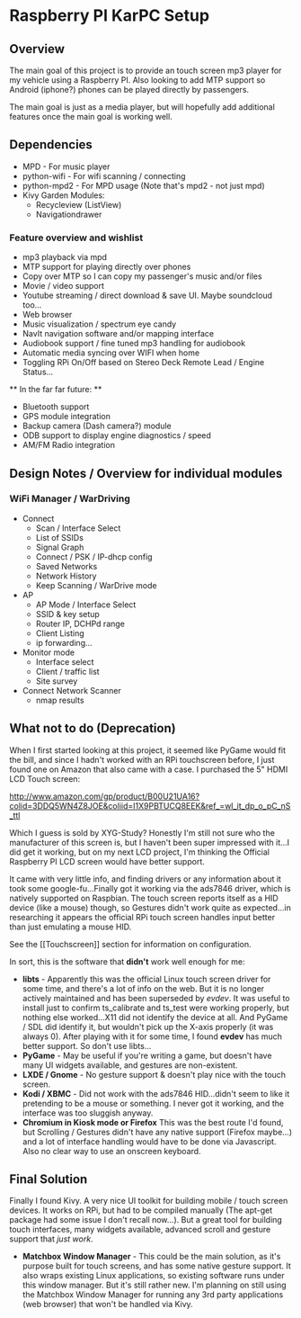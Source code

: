 # Raspberry PI KarPC Setup

## Overview   

The main goal of this project is to provide an touch screen mp3 player for my vehicle using a Raspberry PI.  Also looking to add MTP support so Android (iphone?) phones can be played directly by passengers. 

The main goal is just as a media player, but will hopefully add additional features once the main goal is working well.

## Dependencies

- MPD - For music player
- python-wifi - For wifi scanning / connecting
- python-mpd2 - For MPD usage (Note that's mpd2 - not just mpd)
- Kivy Garden Modules:
  - Recycleview (ListView)
  - Navigationdrawer

### Feature overview and wishlist

- mp3 playback via mpd
- MTP support for playing directly over phones
- Copy over MTP so I can copy my passenger's music and/or files
- Movie / video support
- Youtube streaming / direct download & save UI. Maybe soundcloud too...
- Web browser
- Music visualization / spectrum eye candy
- NavIt navigation software and/or mapping interface
- Audiobook support / fine tuned mp3 handling for audiobook
- Automatic media syncing over WIFI when home
- Toggling RPi On/Off based on Stereo Deck Remote Lead / Engine Status...

** In the far far future: **    

- Bluetooth support
- GPS module integration
- Backup camera (Dash camera?) module
- ODB support to display engine diagnostics / speed
- AM/FM Radio integration

## Design Notes / Overview for individual modules

### WiFi Manager / WarDriving

- Connect
  - Scan / Interface Select
  - List of SSIDs
  - Signal Graph
  - Connect / PSK / IP-dhcp config
  - Saved Networks
  - Network History
  - Keep Scanning / WarDrive mode
- AP
  - AP Mode / Interface Select
  - SSID & key setup
  - Router IP, DCHPd range
  - Client Listing
  - ip forwarding...
- Monitor mode
  - Interface select
  - Client / traffic list
  - Site survey
- Connect Network Scanner
  - nmap results
    

## What not to do (Deprecation)   

When I first started looking at this project, it seemed like PyGame would fit the bill, and since I hadn't worked with an RPi touchscreen before, I just found one on Amazon that also came with a case.  I purchased the 5" HDMI LCD Touch screen:

http://www.amazon.com/gp/product/B00U21UA16?colid=3DDQ5WN4Z8JOE&coliid=I1X9PBTUCQ8EEK&ref_=wl_it_dp_o_pC_nS_ttl

Which I guess is sold by XYG-Study? Honestly I'm still not sure who the manufacturer of this screen is, but I haven't been super impressed with it...I did get it working, but on my next LCD project, I'm thinking the Official Raspberry PI LCD screen would have better support. 

It came with very little info, and finding drivers or any information about it took some google-fu...Finally got it working via the ads7846 driver, which is natively supported on Raspbian.  The touch screen reports itself as a HID device (like a mouse) though, so Gestures didn't work quite as expected...in researching it appears the official RPi touch screen handles input better than just emulating a mouse HID. 

See the [[Touchscreen]] section for information on configuration. 

In sort, this is the software that **didn't** work well enough for me:

- **libts** - Apparently this was the official Linux touch screen driver for some time, and there's a lot of info on the web.  But it is no longer actively maintained and has been superseded by *evdev*.  It was useful to install just to confirm ts_calibrate and ts_test were working properly, but nothing else worked...X11 did not identify the device at all. And PyGame / SDL did identify it, but wouldn't pick up the X-axis properly (it was always 0).  After playing with it for some time, I found **evdev** has much better support. So don't use libts...
- **PyGame** - May be useful if you're writing a game, but doesn't have many UI widgets available, and gestures are non-existent. 
- **LXDE / Gnome** - No gesture support & doesn't play nice with the touch screen. 
- **Kodi / XBMC** - Did not work with the ads7846 HID...didn't seem to like it pretending to be a mouse or something. I never got it working, and the interface was too sluggish anyway. 
- **Chromium in Kiosk mode or Firefox** This was the best route I'd found, but Scrolling / Gestures didn't have any native support (Firefox maybe...) and a lot of interface handling would have to be done via Javascript. Also no clear way to use an onscreen keyboard. 


## Final Solution

Finally I found Kivy.  A very nice UI toolkit for building mobile / touch screen devices.  It works on RPi, but had to be compiled manually (The apt-get package had some issue I don't recall now...).  But a great tool for building touch interfaces, many widgets available, advanced scroll and gesture support that *just work*. 

- **Matchbox Window Manager** - This could be the main solution, as it's purpose built for touch screens, and has some native gesture support.  It also wraps existing Linux applications, so existing software runs under this window manager.  But it's still rather new.  I'm planning on still using the Matchbox Window Manager for running any 3rd party applications (web browser) that won't be handled via Kivy. 

 
